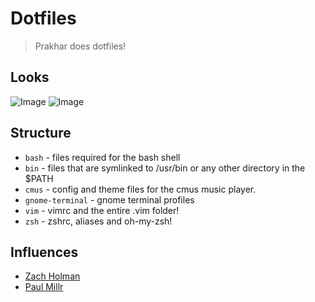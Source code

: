 # Dotfiles
> Prakhar does dotfiles!

## Looks
![Image](https://dl.dropboxusercontent.com/u/9555677/dotfiles/terminal.png)
![Image](https://dl.dropboxusercontent.com/u/9555677/dotfiles/vim.png)

## Structure
- `bash` - files required for the bash shell
- `bin` - files that are symlinked to /usr/bin or any other directory in the
  $PATH
- `cmus` - config and theme files for the cmus music player. 
- `gnome-terminal` - gnome terminal profiles
- `vim` - vimrc and the entire .vim folder!
- `zsh` - zshrc, aliases and oh-my-zsh!

## Influences
- [Zach Holman](https://github.com/holman/dotfiles)
- [Paul Millr](https://github.com/paulmillr/dotfiles)
